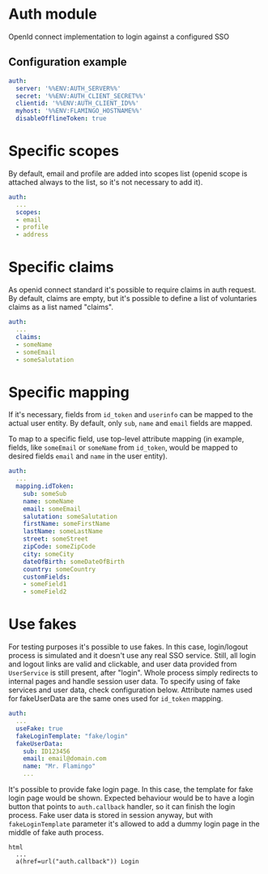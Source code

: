 # Auth module

OpenId connect implementation to login against a configured SSO

## Configuration example

```yaml
auth:
  server: '%%ENV:AUTH_SERVER%%'
  secret: '%%ENV:AUTH_CLIENT_SECRET%%'
  clientid: '%%ENV:AUTH_CLIENT_ID%%'
  myhost: '%%ENV:FLAMINGO_HOSTNAME%%'
  disableOfflineToken: true
```

# Specific scopes

By default, email and profile are added into scopes list (openid scope is
attached always to the list, so it's not necessary to add it).

```yaml
auth:
  ...
  scopes:
  - email
  - profile
  - address
```

# Specific claims

As openid connect standard it's possible to require claims in auth request.
By default, claims are empty, but it's possible to define a list of voluntaries
claims as a list named "claims".

```yaml
auth:
  ...
  claims:
  - someName
  - someEmail
  - someSalutation
```

# Specific mapping

If it's necessary, fields from `id_token` and `userinfo` can be mapped to the
actual user entity. By default, only `sub`, `name` and `email` fields are mapped.
 
To map to a specific field, use top-level attribute mapping (in example, fields, like 
`someEmail` or `someName` from `id_token`, would be mapped to desired fields `email` and `name` in the user entity).

```yaml
auth:
  ...
  mapping.idToken:
    sub: someSub
    name: someName
    email: someEmail
    salutation: someSalutation
    firstName: someFirstName
    lastName: someLastName
    street: someStreet
    zipCode: someZipCode
    city: someCity
    dateOfBirth: someDateOfBirth
    country: someCountry
    customFields:
    - someField1
    - someField2
```

# Use fakes

For testing purposes it's possible to use fakes. In this case, login/logout process
is simulated and it doesn't use any real SSO service. Still, all login and logout
links are valid and clickable, and user data provided from `UserService` is still
present, after "login". Whole process simply redirects to internal pages and handle
session user data.
To specify using of fake services and user data, check configuration below.
Attribute names used for fakeUserData are the same ones used for `id_token` mapping.

```yaml
auth:
  ...
  useFake: true
  fakeLoginTemplate: "fake/login"
  fakeUserData:
    sub: ID123456
    email: email@domain.com
    name: "Mr. Flamingo"
    ...
```

It's possible to provide fake login page. In this case, the template for fake login page
would be shown. Expected behaviour would be to have a login button that points
to `auth.callback` handler, so it can finish the login process. Fake user data is stored
in session anyway, but with `fakeLoginTemplate` parameter it's allowed to
add a dummy login page in the middle of fake auth process.

```pug
html
  ...
  a(href=url("auth.callback")) Login
```
